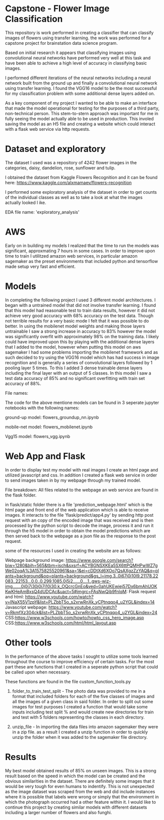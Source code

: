 # Capstone - Flower Image Classification

This repository is work performed in creating a classifier that can classify images of flowers using transfer learning. the work was performed for a capstone project for brainstation data science program. 

Based on initial research it appears that classifying images using convolutional neural networks have performed very well at this task and have been able to achieve a high level of accuracy in classifying basic images. 

I performed different iterations of the neural networks including a neural network built from the ground up and finally a convolutional neural network using transfer learning. I found the VGG16 model to be the most successful for my classification problem with some additional dense layers added on. 

As a key component of my project I wanted to be able to make an interface that made the model operational for testing for the purposes of a third party, non-technical person. This stem-to-stern approach was important for me in fully seeing the model actually able to be used in production. This involed saving the model as an H5 file and creating a website which could interact with a flask web service via http requests. 

# Dataset and exploratory

The dataset I used was a repository of 4242 flower images in the categories, daisy, dandelion, rose, sunflower and tulip. 

I obtained the dataset from Kaggle Flowers Recognition and it can be found here: https://www.kaggle.com/alxmamaev/flowers-recognition

I performed some exploratory analysis of the dataset in order to get counts of the individual classes as well as to take a look at what the images actually looked l ike. 

EDA file name: 'exploratory_analysis'

# AWS 

Early on in building my models I realized that the time to run the models was significant, approxmating 7 hours in some cases. In order to improve upon time to train I utilitzed amazon web services, in particular amazon sagemaker as the preset environments that included python and tensorflow made setup very fast and efficient. 

# Models

In completing the following project I used 3 different model architectures. I began with a untrained model that did not involve transfer learning. I found that this model had reasonable test to train data results, however it did not achieve very good accuracy with 68% accuracy on the test data. Though not terrible results for a very basic mode I felt that it was possible to do better. In using the mobilenet model weights and making those layers untrainable I saw a strong increase in accuracy to 83% however the model was significantly overfit with approximately 98% on the training data. I likely could have improved upon this by playing with the additional dense layers that I added to the model, however when putting this model on aws sagemaker I had some problems importing the mobilenet framework and as such decided to try using the VGG16 model which has had success in image recognition and is generally a series of convolutional layers followed by 1 pooling layer 5 times. To this I added 3 dense trainable dense layers including the final layer with an output of 5 classes. In this model I saw a test data accuracy of 85% and no significant overfitting with train set accuracy of 88%. 

File names: 

The code for the above mentione models can be found in 3 seperate jupyter notebooks with the following names:

ground-up model: flowers_groundup_nn.ipynb

mobile-net model: flowers_mobilenet.ipynb

Vgg15 model: flowers_vgg.ipynb

# Web App and Flask

In order to display test my model with real images I create an html page and utilized javascript and css. In addition I created a flask web service in order to send images taken in by my webpage through my trained model.

File breakdown: All files related to the webpage an web service are found in the flask folder.

in flask/static folder there is a file 'prediction_webpage.html' which is the html page and front end of the web application which is able to receive images. It interacts to the file 'flask/predict/app4.py' by sending http post request with an copy of the encoded image that was received and is then processed by the python script to decode the image, process it and run it through the h5 model in order to obtain the model predictions which are then served back to the webpage as a json file as the response to the post request. 

some of the resources I used in creating the website are as follows: 


Webpage background image: https://www.google.com/search?biw=1280&bih=565&tbm=isch&sxsrf=ACYBGNSXKEa5SX6ttPQMHPwWZ7gWe02oqA%3A1575825520961&sa=1&ei=cDDtXd6XOo7QsAXgzZzYAQ&q=plants+background&oq=plants+background&gs_l=img.3..0i67j0i10l9.21178.22083..22153...0.0..0.299.1085.0j5j2......0....1..gws-wiz-img.......0j0i7i30j0i7i10i30.k_OQcrcGnEo&ved=0ahUKEwjej57Dx6bmAhUOKKwKHeAmBxsQ4dUDCAc&uact=5#imgrc=FAsNwQib9fnlqM:
Flask request and html: https://www.youtube.com/watch?v=INaX55V1zpY&list=PLZbbT5o_s2xrwRnXk_yCPtnqqo4_u2YGL&index=14
Javascript webpage: https://www.youtube.com/watch?v=RkmfXz304ck&list=PLZbbT5o_s2xrwRnXk_yCPtnqqo4_u2YGL&index=24
CSS:https://www.w3schools.com/howto/howto_css_hero_image.asp
CSS:https://www.w3schools.com/html/html_layout.asp


# Other tools 

In the performance of the above tasks I sought to utilize some tools learned throughout the course to improve efficiency of certain tasks. For the most part these are functions that I created in a seperate python script that could be called upon when necessary.

These functions are found in the file custom_function_tools.py

1. folder_to_train_test_split - The photo data was provided to me in a format that included folders for each of the five classes of images and all the images of a given class in said folder. In order to split out some images for test purposes I created a function that would take some inputs including test split % and would create new directories for train and test with 5 folders representing the classes in each directory. 

2. unzip_file - In importing the data files into amazon sagemaker they were in a zip file. as a result I created a unzip function in order to quickly unzip the folder when it was added to the sagemaker file directory.


# Results

My best model obtained results of 85% on unseen images. This is a strong result based on the speed in which the model can be created and the obvious similarities in the dataset. There are definitely some images that it would be very tough for even humans to indentify. This is not unexpected as the image dataset was scraped from the web and did include instances where it is possible that labels were wrong or simply that the environment in which the photograph occurred had a other feature within it. I would like to continue this project by creating similar models with different datasets including a larger number of flowers and also funghi. 
